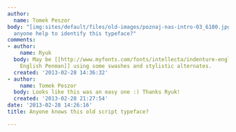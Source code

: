 ```yaml
---
author:
  name: Tomek Peszor
body: "[img:sites/default/files/old-images/poznaj-nas-intro-03_6100.jpg]\r\n\r\nCan
  anyone help to identify this typeface?"
comments:
- author:
    name: Ryuk
  body: May be [[http://www.myfonts.com/fonts/intellecta/indenture-english-penman/|Indenture
    English Penman]] using some swashes and stylistic alternates.
  created: '2013-02-28 14:36:32'
- author:
    name: Tomek Peszor
  body: Looks like this was an easy one :) Thanks Ryuk!
  created: '2013-02-28 21:27:54'
date: '2013-02-28 14:26:16'
title: Anyone knows this old script typeface?

---
```

